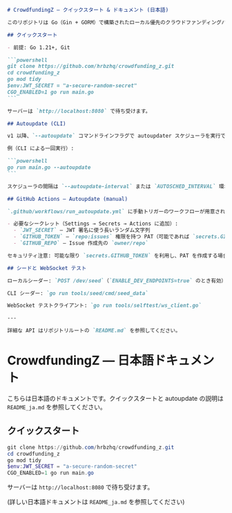 ````markdown
# CrowdfundingZ — クイックスタート & ドキュメント (日本語)

このリポジトリは Go（Gin + GORM）で構築されたローカル優先のクラウドファンディングバックエンドを含みます。簡潔な日本語リファレンスとしてご利用ください。

## クイックスタート

- 前提: Go 1.21+, Git

```powershell
git clone https://github.com/hrbzhq/crowdfunding_z.git
cd crowdfunding_z
go mod tidy
$env:JWT_SECRET = "a-secure-random-secret"
CGO_ENABLED=1 go run main.go
```

サーバーは `http://localhost:8080` で待ち受けます。

## Autoupdate (CLI)

v1 以降、`--autoupdate` コマンドラインフラグで autoupdater スケジューラを実行できます。コマンドラインフラグは `ENABLE_AUTOUPDATE` 環境変数より優先され、CI ジョブ等での一時実行に便利です。

例（CLI による一回実行）:

```powershell
go run main.go --autoupdate
```

スケジューラの間隔は `--autoupdate-interval` または `AUTOSCHED_INTERVAL` 環境変数（例: `30m`, `1h`）で設定できます。

## GitHub Actions — Autoupdate (manual)

`.github/workflows/run_autoupdate.yml` に手動トリガーのワークフローが用意されています。デフォルトは安全なモック実行です。Issue 作成を有効にする場合は必要なシークレットを設定し、`create_issues=yes` で実行してください。

- 必要なシークレット（Settings → Secrets → Actions に追加）:
  - `JWT_SECRET` — JWT 署名に使う長いランダム文字列
  - `GITHUB_TOKEN` — `repo:issues` 権限を持つ PAT（可能であれば `secrets.GITHUB_TOKEN` を優先してください）
  - `GITHUB_REPO` — Issue 作成先の `owner/repo`

セキュリティ注意: 可能な限り `secrets.GITHUB_TOKEN` を利用し、PAT を作成する場合は最小権限に留めてください。

## シードと WebSocket テスト

ローカルシーダー: `POST /dev/seed`（`ENABLE_DEV_ENDPOINTS=true` のとき有効）

CLI シーダー: `go run tools/seed/cmd/seed_data`

WebSocket テストクライアント: `go run tools/selftest/ws_client.go`

---

詳細な API はリポジトリルートの `README.md` を参照してください。

````
# CrowdfundingZ — 日本語ドキュメント

こちらは日本語のドキュメントです。クイックスタートと autoupdate の説明は `README_ja.md` を参照してください。

## クイックスタート

```powershell
git clone https://github.com/hrbzhq/crowdfunding_z.git
cd crowdfunding_z
go mod tidy
$env:JWT_SECRET = "a-secure-random-secret"
CGO_ENABLED=1 go run main.go
```

サーバーは `http://localhost:8080` で待ち受けます。

(詳しい日本語ドキュメントは `README_ja.md` を参照してください)
